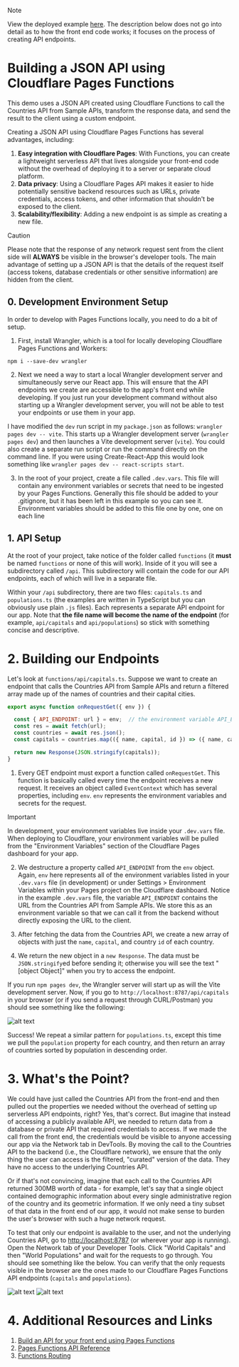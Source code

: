  
> [!NOTE]
> View the deployed example [here](https://pages-functions-countries-demo.pages.dev/). The description below does not go into detail as to how the front end code works; it focuses on the process of creating API endpoints. 

# Building a JSON API using Cloudflare Pages Functions

This demo uses a JSON API created using Cloudflare Functions to call the Countries API from Sample APIs, transform the response data, and send the result to the client using a custom endpoint.

Creating a JSON API using Cloudflare Pages Functions has several advantages, including: 

1. **Easy integration with Cloudflare Pages**: With Functions, you can create a lightweight serverless API that lives alongside your front-end code without the overhead of deploying it to a server or separate cloud platform.
2. **Data privacy**: Using a Cloudflare Pages API makes it easier to hide potentially sensitive backend resources such as URLs, private credentials, access tokens, and other information that shouldn't be exposed to the client. 
3. **Scalability/flexibility**: Adding a new endpoint is as simple as creating a new file. 


> [!CAUTION]
> Please note that the response of any network request sent from the client side will **ALWAYS** be visible in the browser's developer tools. The main advantage of setting up a JSON API is that the details of the request itself (access tokens, database credentials or other sensitive information) are hidden from the client. 

## 0. Development Environment Setup 

In order to develop with Pages Functions locally, you need to do a bit of setup. 

1. First, install Wrangler, which is a tool for locally developing Cloudflare Pages Functions and Workers: 

`npm i --save-dev wrangler` 

2. Next we need a way to start a local Wrangler development server and simultaneously serve our React app. This will ensure that the API endpoints we create are accessible to the app's front end while developing. If you just run your development command without also starting up a Wrangler development server, you will not be able to test your endpoints or use them in your app. 

I have modified the `dev` run script in my `package.json` as follows: `wrangler pages dev -- vite`. This starts up a Wrangler development server (`wrangler pages dev`) and then launches a Vite development server (`vite`). You could also create a separate run script or run the command directly on the command line. If you were using Create-React-App this would look something like `wrangler pages dev -- react-scripts start`.  

3. In the root of your project, create a file called `.dev.vars`. This file will contain any environment variables or secrets that need to be ingested by your Pages Functions. Generally this file should be added to your .gitignore, but it has been left in this example so you can see it. Environment variables should be added to this file one by one, one on each line  


## 1. API Setup

At the root of your project, take notice of the folder called `functions` (it **must** be named `functions` or none of this will work). Inside of it you will see a subdirectory called `/api`. This subdirectory will contain the code for our API endpoints, each of which will live in a separate file. 

Within your `/api` subdirectory, there are two files: `capitals.ts` and `populations.ts` (the examples are written in TypeScript but you can obviously use plain `.js` files). Each represents a separate API endpoint for our app. Note that **the file name will become the name of the endpoint** (for example, `api/capitals` and `api/populations`) so stick with something concise and descriptive. 

# 2. Building our Endpoints

Let's look at `functions/api/capitals.ts`. Suppose we want to create an endpoint that calls the Countries API from Sample APIs and return a filtered array made up of the names of countries and their capital cities.  



```javascript
export async function onRequestGet({ env }) {

  const { API_ENDPOINT: url } = env;  // the environment variable API_ENDPOINT from .dev.vars 
  const res = await fetch(url); 
  const countries = await res.json();
  const capitals = countries.map(({ name, capital, id }) => ({ name, capital, id })); // a new array with just the name, capital, and id of each country

  return new Response(JSON.stringify(capitals));
}
```

1. Every GET endpoint must export a function called `onRequestGet`. This function is basically called every time the endpoint receives a new request. It receives an object called `EventContext` which has several properties, including `env`. `env` represents the environment variables and secrets for the request. 

> [!IMPORTANT]
> In development, your environment variables live inside your `.dev.vars` file. When deploying to Cloudflare, your environment variables will be pulled from the "Environment Variables" section of the Cloudflare Pages dashboard for your app.

2. We destructure a property called `API_ENDPOINT` from the `env` object. Again, `env` here represents all of the environment variables listed in your `.dev.vars` file (in development) or under Settings > Environment Variables within your Pages project on the Cloudflare dashboard. Notice in the example `.dev.vars` file, the variable `API_ENDPOINT` contains the URL from the Countries API from Sample APIs. We store this as an environment variable so that we can call it from the backend without directly exposing the URL to the client.

3. After fetching the data from the Countries API, we create a new array of objects with just the `name`, `capital`, and country `id` of each country. 

4. We return the new object in a `new Response`. The data must be `JSON.stringify`ed before sending it; otherwise you will see the text "[object Object]" when you try to access the endpoint.

If you run `npm pages dev`, the Wrangler server will start up as will the Vite development server. Now, if you go to `http://localhost:8787/api/capitals` in your browser (or if you send a request through CURL/Postman) you should see something like the following: 

![alt text](example0.png)

Success! We repeat a similar pattern for `populations.ts`, except this time we pull the `population` property for each country, and then return an array of countries sorted by population in descending order. 

# 3. What's the Point?

We could have just called the Countries API from the front-end and then pulled out the properties we needed without the overhead of setting up serverless API endpoints, right? Yes, that's correct. But imagine that instead of accessing a publicly available API, we needed to return data from a database or private API that required credentials to access. If we made the call from the front end, the credentials would be visible to anyone accessing our app via the Network tab in DevTools. By moving the call to the Countries API to the backend (i.e., the Cloudflare network), we ensure that the only thing the user can access is the filtered, "curated" version of the data. They have no access to the underlying Countries API. 

Or if that's not convincing, imagine that each call to the Countries API returned 300MB worth of data - for example, let's say that a single object contained demographic information about every single administrative region of the country and its geometric information. If we only need a tiny subset of that data in the front end of our app, it would not make sense to burden the user's browser with such a huge network request. 

To test that only our endpoint is available to the user, and not the underlying Countries API, go to [http://localhost:8787](http://localhost:8787) (or wherever your app is running). Open the Network tab of your Developer Tools. Click "World Capitals" and then "World Populations" and wait for the requests to go through. You should see something like the below. You can verify that the only requests visible in the browser are the ones made to our Cloudflare Pages Functions API endpoints (`capitals` and `populations`). 

![alt text](example1.png)
![alt text](example2.png)

# 4. Additional Resources and Links

1. [Build an API for your front end using Pages Functions
](https://developers.cloudflare.com/pages/tutorials/build-an-api-with-pages-functions/)
2. [Pages Functions API Reference](https://developers.cloudflare.com/pages/functions/api-reference/)
3. [Functions Routing](https://developers.cloudflare.com/pages/functions/routing/)
